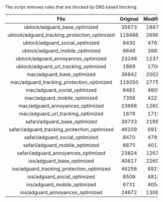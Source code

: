 The script removes rules that are blocked by DNS based blocking.


| File | Original | Modified |
|:----:|:-----:|:-----:|
| ublock/adguard_base_optimized | 35673 | 18877 |
| ublock/adguard_tracking_protection_optimized | 118486 | 26968 |
| ublock/adguard_social_optimized | 8430 | 4763 |
| ublock/adguard_mobile_optimized | 6649 | 3983 |
| ublock/adguard_annoyances_optimized | 23248 | 12372 |
| ublock/adguard_url_tracking_optimized | 1869 | 1706 |
| mac/adguard_base_optimized | 36842 | 20028 |
| mac/adguard_tracking_protection_optimized | 119350 | 27750 |
| mac/adguard_social_optimized | 8481 | 4809 |
| mac/adguard_mobile_optimized | 7356 | 4227 |
| mac/adguard_annoyances_optimized | 23698 | 12604 |
| mac/adguard_url_tracking_optimized | 1878 | 1715 |
| safari/adguard_base_optimized | 39733 | 21991 |
| safari/adguard_tracking_protection_optimized | 46209 | 6911 |
| safari/adguard_social_optimized | 8470 | 4792 |
| safari/adguard_mobile_optimized | 6675 | 4012 |
| safari/adguard_annoyances_optimized | 23824 | 12677 |
| ios/adguard_base_optimized | 40617 | 22607 |
| ios/adguard_tracking_protection_optimized | 46258 | 6921 |
| ios/adguard_social_optimized | 8509 | 4812 |
| ios/adguard_mobile_optimized | 6731 | 4054 |
| ios/adguard_annoyances_optimized | 24672 | 13069 |